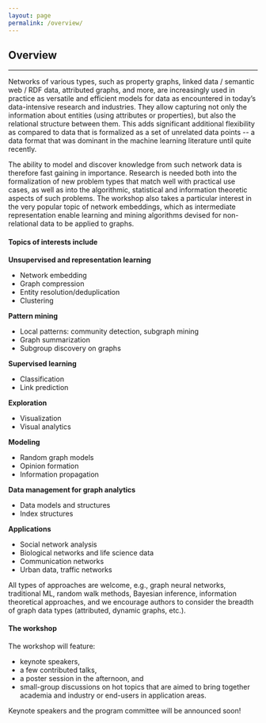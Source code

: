 ```yaml
---
layout: page
permalink: /overview/
---
```


## Overview
---
Networks of various types, such as property graphs, linked data / semantic web / RDF data, attributed graphs, and more, are increasingly used in practice as versatile and efficient models for data as encountered in today’s data-intensive research and industries. They allow capturing not only the information about entities (using attributes or properties), but also the relational structure between them. This adds significant additional flexibility as compared to data that is formalized as a set of unrelated data points -- a data format that was dominant in the machine learning literature until quite recently.

The ability to model and discover knowledge from such network data is therefore fast gaining in importance. Research is needed both into the formalization of new problem types that match well with practical use cases, as well as into the algorithmic, statistical and information theoretic aspects of such problems. The workshop also takes a particular interest in the very popular topic of network embeddings, which as intermediate representation enable learning and mining algorithms devised for non-relational data to be applied to graphs.

#### Topics of interests include

**Unsupervised and representation learning**
- Network embedding
- Graph compression
- Entity resolution/deduplication
- Clustering

**Pattern mining**
- Local patterns: community detection, subgraph mining
- Graph summarization
- Subgroup discovery on graphs

**Supervised learning**
- Classification
- Link prediction

**Exploration**
- Visualization
- Visual analytics

**Modeling**
- Random graph models
- Opinion formation
- Information propagation

**Data management for graph analytics**
- Data models and structures
- Index structures

**Applications**
- Social network analysis
- Biological networks and life science data
- Communication networks
- Urban data, traffic networks

All types of approaches are welcome, e.g., graph neural networks, traditional ML, random walk methods, Bayesian inference, information theoretical approaches, and we encourage authors to consider the breadth of graph data types (attributed, dynamic graphs, etc.).

#### The workshop
The workshop will feature:
- keynote speakers,
- a few contributed talks,
- a poster session in the afternoon, and
- small-group discussions on hot topics that are aimed to bring together academia and industry or end-users in application areas.

Keynote speakers and the program committee will be announced soon!
